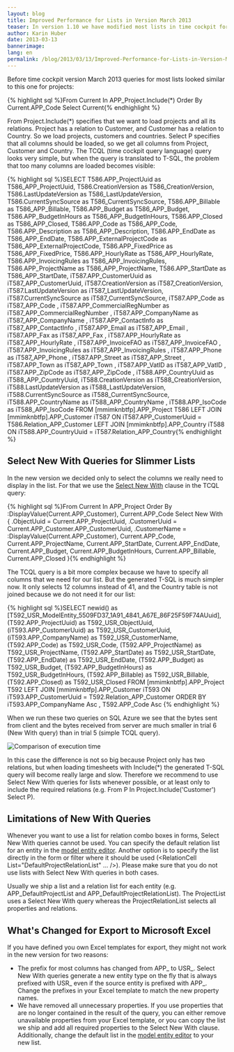 ```yaml
---
layout: blog
title: Improved Performance for Lists in Version March 2013
teaser: In version 1.10 we have modified most lists in time cockpit for better performance. If you have built Microsoft Excel export templates you may have to update them to fit together with the new lists.
author: Karin Huber
date: 2013-03-13
bannerimage: 
lang: en
permalink: /blog/2013/03/13/Improved-Performance-for-Lists-in-Version-March-2013
---
```


<p>Before time cockpit version March 2013 queries for most lists looked similar to this one for projects:</p>{% highlight sql %}From Current In APP_Project.Include(*) Order By Current.APP_Code Select Current{% endhighlight %}<p>
  <span class="inlineCode">From Project.Include(*)</span> specifies that we want to load projects and all its relations. <span class="inlineCode">Project</span> has a relation to <span class="inlineCode">Customer</span>, and <span class="inlineCode">Customer</span> has a relation to <span class="inlineCode">Country</span>. So we load projects, customers and countries. <span class="inlineCode">Select P</span> specifies that all columns should be loaded, so we get all columns from <span class="inlineCode">Project</span>, <span class="inlineCode">Customer</span> and <span class="inlineCode">Country</span>. The TCQL (time cockpit query language) query looks very simple, but when the query is translated to T-SQL, the problem that too many columns are loaded becomes visible:</p>{% highlight sql %}SELECT  T586.APP_ProjectUuid as T586_APP_ProjectUuid,
        T586.CreationVersion as T586_CreationVersion, 
        T586.LastUpdateVersion as T586_LastUpdateVersion, 
        T586.CurrentSyncSource as T586_CurrentSyncSource, 
        T586.APP_Billable  as T586_APP_Billable, 
        T586.APP_Budget  as T586_APP_Budget, 
        T586.APP_BudgetInHours  as T586_APP_BudgetInHours, 
        T586.APP_Closed  as T586_APP_Closed, 
        T586.APP_Code  as T586_APP_Code, 
        T586.APP_Description  as T586_APP_Description,
        T586.APP_EndDate  as T586_APP_EndDate, 
        T586.APP_ExternalProjectCode  as T586_APP_ExternalProjectCode, 
        T586.APP_FixedPrice  as T586_APP_FixedPrice, 
        T586.APP_HourlyRate  as T586_APP_HourlyRate, 
        T586.APP_InvoicingRules  as T586_APP_InvoicingRules, 
        T586.APP_ProjectName  as T586_APP_ProjectName, 
        T586.APP_StartDate  as T586_APP_StartDate,
        iT587.APP_CustomerUuid as iT587_APP_CustomerUuid, 
        iT587.CreationVersion as iT587_CreationVersion, 
        iT587.LastUpdateVersion as iT587_LastUpdateVersion, 
        iT587.CurrentSyncSource as iT587_CurrentSyncSource, 
        iT587.APP_Code as iT587_APP_Code , 
        iT587.APP_CommercialRegNumber as iT587_APP_CommercialRegNumber , 
        iT587.APP_CompanyName as iT587_APP_CompanyName , 
        iT587.APP_ContactInfo as iT587_APP_ContactInfo , 
        iT587.APP_Email as iT587_APP_Email , 
        iT587.APP_Fax as iT587_APP_Fax , 
        iT587.APP_HourlyRate as iT587_APP_HourlyRate , 
        iT587.APP_InvoiceFAO as iT587_APP_InvoiceFAO , 
        iT587.APP_InvoicingRules as iT587_APP_InvoicingRules , 
        iT587.APP_Phone as iT587_APP_Phone , 
        iT587.APP_Street as iT587_APP_Street , 
        iT587.APP_Town as iT587_APP_Town , 
        iT587.APP_VatID as iT587_APP_VatID , 
        iT587.APP_ZipCode as iT587_APP_ZipCode ,
        iT588.APP_CountryUuid as iT588_APP_CountryUuid, 
        iT588.CreationVersion as iT588_CreationVersion, 
        iT588.LastUpdateVersion as iT588_LastUpdateVersion, 
        iT588.CurrentSyncSource as iT588_CurrentSyncSource, 
        iT588.APP_CountryName as iT588_APP_CountryName , 
        iT588.APP_IsoCode as iT588_APP_IsoCode 
FROM    [mmimknbtfp].APP_Project T586 
        LEFT JOIN [mmimknbtfp].APP_Customer iT587 ON iT587.APP_CustomerUuid = T586.Relation_APP_Customer
        LEFT JOIN [mmimknbtfp].APP_Country iT588 ON iT588.APP_CountryUuid = iT587.Relation_APP_Country{% endhighlight %}<h2>Select New With Queries for Slimmer Lists</h2><p>In the new version we decided only to select the columns we really need to display in the list. For that we use the <a href="http://help.timecockpit.com/?topic=html/a7465f29-c739-4a14-bf5b-09821133dd9a.htm" target="_blank"><span class="inlineCode">Select New With</span></a> clause in the TCQL query:</p>{% highlight sql %}From Current In APP_Project
Order By :DisplayValue(Current.APP_Customer), Current.APP_Code
Select New With
{
    .ObjectUuid = Current.APP_ProjectUuid,
    .CustomerUuid = Current.APP_Customer.APP_CustomerUuid,
    .CustomerName = :DisplayValue(Current.APP_Customer),
    Current.APP_Code,
    Current.APP_ProjectName,
    Current.APP_StartDate,
    Current.APP_EndDate,
    Current.APP_Budget,
    Current.APP_BudgetInHours,
    Current.APP_Billable,
    Current.APP_Closed
}{% endhighlight %}<p>The TCQL query is a bit more complex because we have to specify all columns that we need for our list. But the generated T-SQL is much simpler now. It only selects 12 columns instead of 41, and the <span class="inlineCode">Country</span> table is not joined because we do not need it for our list:</p>{% highlight sql %}SELECT  newid() as [T592_USR_ModelEntity_5509FD37_1A91_4841_A67E_86F25F59F74AUuid],
        (T592.APP_ProjectUuid) as T592_USR_ObjectUuid, 
        (iT593.APP_CustomerUuid) as T592_USR_CustomerUuid, 
        (iT593.APP_CompanyName) as T592_USR_CustomerName, 
        (T592.APP_Code) as T592_USR_Code, 
        (T592.APP_ProjectName) as T592_USR_ProjectName, 
        (T592.APP_StartDate) as T592_USR_StartDate, 
        (T592.APP_EndDate) as T592_USR_EndDate, 
        (T592.APP_Budget) as T592_USR_Budget, 
        (T592.APP_BudgetInHours) as T592_USR_BudgetInHours, 
        (T592.APP_Billable) as T592_USR_Billable, 
        (T592.APP_Closed) as T592_USR_Closed
FROM    [mmimknbtfp].APP_Project T592 
        LEFT JOIN [mmimknbtfp].APP_Customer iT593 ON iT593.APP_CustomerUuid = T592.Relation_APP_Customer
ORDER BY iT593.APP_CompanyName Asc , T592.APP_Code Asc {% endhighlight %}<p>When we run these two queries on SQL Azure we see that the bytes sent from client and the bytes received from server are much smaller in trial 6 (<span class="inlineCode">New With</span> query) than in trial 5 (simple TCQL query).</p><p>
  <img src="{{site.baseurl}}/content/images/blog/2013/03/compare-query-execution-time.png" alt="Comparison of execution time" title="Comparison of execution time" />
</p><p>In this case the difference is not so big because <span class="inlineCode">Project</span> only has two relations, but when loading timesheets with <span class="inlineCode">Include(*)</span> the generated T-SQL query will become really large and slow. Therefore we recommend to use <span class="inlineCode">Select New With</span> queries for lists whenever possible, or at least only to include the required relations (e.g. <span class="inlineCode">From P In Project.Include('Customer') Select P</span>).</p><h2>Limitations of New With Queries</h2><p>Whenever you want to use a list for relation combo boxes in forms, <span class="inlineCode">Select New With</span> queries cannot be used. You can specify the default relation list for an entity in the <a href="http://help.timecockpit.com/?topic=html/c64adad3-3ddb-49a9-b7f8-c9eff1a984ac.htm" target="_blank">model entity editor</a>. Another option is to specify the list directly in the form or filter where it should be used (&lt;RelationCell List="DefaultProjectRelationList" ... /&gt;). Please make sure that you do not use lists with <span class="inlineCode">Select New With</span> queries in both cases.</p><p>Usually we ship a list and a relation list for each entity (e.g. <span class="inlineCode">APP_DefaultProjectList</span> and <span class="inlineCode">APP_DefaultProjectRelationList</span>). The <span class="inlineCode">ProjectList</span> uses a <span class="inlineCode">Select New With</span> query whereas the <span class="inlineCode">ProjectRelationList</span> selects all properties and relations.</p><h2>What's Changed for Export to Microsoft Excel</h2><p>If you have defined you own Excel templates for export, they might not work in the new version for two reasons:</p><ul>
  <li>The prefix for most columns has changed from <span class="inlineCode">APP_</span> to <span class="inlineCode">USR_</span>. <span class="inlineCode">Select New With</span> queries generate a new entity type on the fly that is always prefixed with <span class="inlineCode">USR_</span> even if the source entity is prefixed with <span class="inlineCode">APP_</span>. Change the prefixes in your Excel template to match the new property names.</li>
  <li>We have removed all unnecessary properties. If you use properties that are no longer contained in the result of the query, you can either remove unavailable properties from your Excel template, or you can copy the list we ship and add all required properties to the Select New With clause. Additionally, change the default list in the <a href="http://help.timecockpit.com/?topic=html/c64adad3-3ddb-49a9-b7f8-c9eff1a984ac.htm" target="_blank">model entity editor</a> to your new list.</li>
</ul>